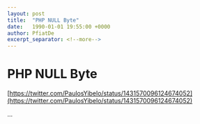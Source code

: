 ```yaml
---
layout: post
title:  "PHP NULL Byte"
date:   1990-01-01 19:55:00 +0000
author: PfiatDe
excerpt_separator: <!--more-->
---
```


# PHP NULL Byte
[https://twitter.com/PaulosYibelo/status/1431570096124674052](https://twitter.com/PaulosYibelo/status/1431570096124674052)

...
<!--more-->
